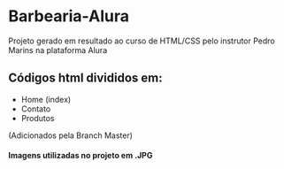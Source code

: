 # Barbearia-Alura
Projeto gerado em resultado ao curso de HTML/CSS pelo instrutor Pedro Marins na plataforma Alura

## Códigos html divididos em:
- Home (index)
- Contato
- Produtos

(Adicionados pela Branch Master)

#### Imagens utilizadas no projeto em .JPG
